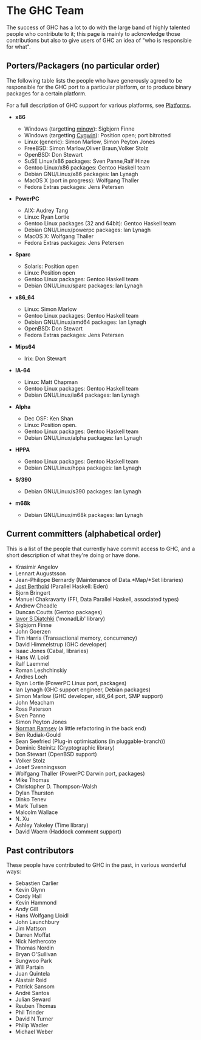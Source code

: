 # The GHC Team


The success of GHC has a lot to do with the large band of highly
talented people who contribute to it; this page is mainly to
acknowledge those contributions but also to give users of GHC an idea
of "who is responsible for what".  

## Porters/Packagers (no particular order)


The following table lists the people who have generously agreed to be responsible for the GHC port to a particular platform, or to produce binary packages for a certain platform.


For a full description of GHC support for various platforms, see [Platforms](platforms).

- **x86**

  - Windows (targetting [ mingw](http://www.mingw.org)): Sigbjorn Finne
  - Windows (targetting [ Cygwin](http://www.cygwin.com)): Position open; port bitrotted
  - Linux (generic): Simon Marlow,
    Simon Peyton Jones
  - FreeBSD: Simon Marlow,Oliver Braun,Volker Stolz
  - OpenBSD: Don Stewart
  - SuSE Linux/x86 packages: Sven Panne,Ralf Hinze
  - Gentoo Linux/x86 packages: Gentoo Haskell team
  - Debian GNU/Linux/x86 packages: Ian Lynagh
  - MacOS X (port in progress): Wolfgang Thaller
  - Fedora Extras packages: Jens Petersen

- **PowerPC**

  - AIX: Audrey Tang
  - Linux: Ryan Lortie
  - Gentoo Linux packages (32 and 64bit): Gentoo Haskell team
  - Debian GNU/Linux/powerpc packages: Ian Lynagh
  - MacOS X: Wolfgang Thaller
  - Fedora Extras packages: Jens Petersen

- **Sparc**

  - Solaris: Position open
  - Linux:   Position open
  - Gentoo Linux packages: Gentoo Haskell team
  - Debian GNU/Linux/sparc packages: Ian Lynagh

- **x86_64**

  - Linux: Simon Marlow
  - Gentoo Linux packages: Gentoo Haskell team
  - Debian GNU/Linux/amd64 packages: Ian Lynagh
  - OpenBSD: Don Stewart
  - Fedora Extras packages: Jens Petersen

- **Mips64**

  - Irix: Don Stewart

- **IA-64**

  - Linux: Matt Chapman
  - Gentoo Linux packages: Gentoo Haskell team
  - Debian GNU/Linux/ia64 packages: Ian Lynagh

- **Alpha**

  - Dec OSF: Ken Shan
  - Linux: Position open.
  - Gentoo Linux packages: Gentoo Haskell team
  - Debian GNU/Linux/alpha packages: Ian Lynagh

- **HPPA**

  - Gentoo Linux packages: Gentoo Haskell team
  - Debian GNU/Linux/hppa packages: Ian Lynagh

- **S/390**

  - Debian GNU/Linux/s390 packages: Ian Lynagh

- **m68k**

  - Debian GNU/Linux/m68k packages: Ian Lynagh

## Current committers (alphabetical order)


This is a list of the people that currently have commit access to GHC,
and a short description of what they're doing or have done.

- Krasimir Angelov
- Lennart Augustsson
- Jean-Philippe Bernardy (Maintenance of Data.\*Map/\*Set libraries)
- [ Jost Berthold](http://www.mathematik.uni-marburg.de/~berthold) (Parallel Haskell: Eden)
- Bjorn Bringert
- Manuel Chakravarty (FFI, Data Parallel Haskell, associated types)
- Andrew Cheadle
- Duncan Coutts (Gentoo packages)
- [ Iavor S Diatchki](http://www.csee.ogi.edu/~diatchki) ('monadLib' library)
- Sigbjorn Finne
- John Goerzen
- Tim Harris (Transactional memory, concurrency)
- David Himmelstrup (GHC developer)
- Isaac Jones (Cabal, libraries)
- Hans W. Loidl
- Ralf Laemmel
- Roman Leshchinskiy
- Andres Loeh
- Ryan Lortie (PowerPC Linux port, packages)
- Ian Lynagh (GHC support engineer, Debian packages)
- Simon Marlow (GHC developer, x86_64 port, SMP support)
- John Meacham
- Ross Paterson
- Sven Panne
- Simon Peyton Jones
- [ Norman Ramsey](http://www.eecs.harvard.edu/nr) (a little refactoring in the back end)
- Ben Rudiak-Gould
- Sean Seefried (Plug-in optimisations (in pluggable-branch))
- Dominic Steinitz (Cryptographic library)
- Don Stewart (OpenBSD support)
- Volker Stolz
- Josef Svenningsson
- Wolfgang Thaller (PowerPC Darwin port, packages)
- Mike Thomas
- Christopher D. Thompson-Walsh
- Dylan Thurston
- Dinko Tenev
- Mark Tullsen
- Malcolm Wallace
- N. Xu
- Ashley Yakeley (Time library)
- David Waern (Haddock comment support)

## Past contributors


These people have contributed to GHC in the past, in various
wonderful ways:

- Sebastien Carlier
- Kevin Glynn
- Cordy Hall
- Kevin Hammond
- Andy Gill
- Hans Wolfgang Lloidl
- John Launchbury
- Jim Mattson
- Darren Moffat
- Nick Nethercote
- Thomas Nordin
- Bryan O'Sullivan
- Sungwoo Park
- Will Partain
- Juan Quintela
- Alastair Reid
- Patrick Sansom
- André Santos
- Julian Seward
- Reuben Thomas
- Phil Trinder
- David N Turner
- Philip Wadler
- Michael Weber
